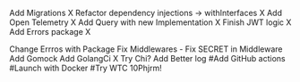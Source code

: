 Add Migrations X
Refactor dependency injections -> withInterfaces X
Add Open Telemetry X
Add Query with new Implementation X
Finish JWT logic X
Add Errors package X

Change Errros with Package
Fix Middlewares - Fix SECRET in Middleware
Add Gomock
Add GolangCi X
Try Chi?
Add Better log
#Add GitHub actions
#Launch with Docker
#Try WTC
10Phjrm!
